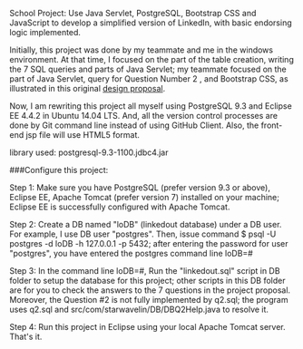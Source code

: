 School Project: Use Java Servlet, PostgreSQL, Bootstrap CSS and JavaScript to develop a simplified version of LinkedIn, with basic endorsing logic implemented. 

Initially, this project was done by my teammate and me in the windows environment. At that time, I focused on the part of the table creation, writing the 7 SQL queries and parts of Java Servlet; my teammate focused on the part of Java Servlet, query for Question Number 2 , and Bootstrap CSS, as illustrated in this original [design proposal](docs/linkedoutReport.pdf).

Now, I am rewriting this project all myself using PostgreSQL 9.3 and Eclipse EE 4.4.2 in Ubuntu 14.04 LTS. And, all the version control processes are done by Git command line instead of using GitHub Client. Also, the front-end jsp file will use HTML5 format.

library used: postgresql-9.3-1100.jdbc4.jar

###Configure this project:

Step 1: Make sure you have PostgreSQL (prefer version 9.3 or above), Eclipse EE, Apache Tomcat (prefer version 7) installed on your machine; Eclipse EE is successfully configured with Apache Tomcat.

Step 2: Create a DB named "loDB" (linkedout database) under a DB user. For example, I use DB user "postgres". Then, issue command $ psql -U postgres -d loDB -h 127.0.0.1 -p 5432; after entering the password for user "postgres", you have entered the postgres command line loDB=#

Step 3: In the command line loDB=#, Run the "linkedout.sql" script in DB folder to setup the database for this project; other scripts in this DB folder are for you to check the answers to the 7 questions in the project proposal. Moreover, the Question #2 is not fully implemented by q2.sql; the program uses q2.sql and src/com/starwavelin/DB/DBQ2Help.java to resolve it. 

Step 4: Run this project in Eclipse using your local Apache Tomcat server. That's it. 
